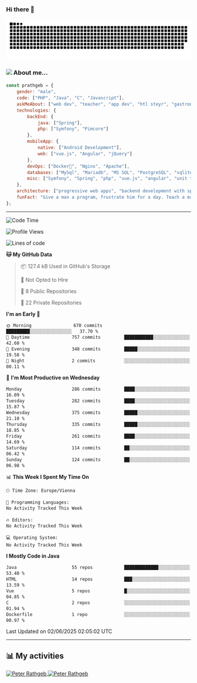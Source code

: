 ### Hi there 👋

<div align="center">
  <img  src="https://github.com/1999AZZAR/1999AZZAR/blob/main/resources/img/grid-snake.svg"
       alt="snake" />
</div>

### <img src="https://media.giphy.com/media/VgCDAzcKvsR6OM0uWg/giphy.gif" width="50"> About me...  

```javascript
const prathgeb = {
    gender: "male",
    code: ["PHP", "Java", "C", "Javascript"],
    askMeAbout: ["web dev", "teacher", "app dev", "htl steyr", "gastronaut"],
    technologies: {
        backEnd: {
            java: ["Spring"],
            php: ["Symfony", "Pimcore"]
        },
        mobileApp: {
            native: ["Android Development"],
            web: ["vue.js", "Angular", "jQuery"]
        },
        devOps: ["Docker🐳", "Nginx", "Apache"],
        databases: ["MySql", "Mariadb", "MS SQL", "PostgreSQL", "sqlite"],
        misc: ["Symfony", "Spring", "php", "vue.js", "angular", "unit testing", "ci/cd using github actions"]
    },
    architecture: ["progressive web apps", "backend development with spring", "backend development with symfony"],
    funFact: "Give a man a program, frustrate him for a day. Teach a man to program, frustrate him for a lifetime."
};
```

---
<!--START_SECTION:waka-->
![Code Time](http://img.shields.io/badge/Code%20Time-974%20hrs%2012%20mins-blue)

![Profile Views](http://img.shields.io/badge/Profile%20Views-0-blue)

![Lines of code](https://img.shields.io/badge/From%20Hello%20World%20I%27ve%20Written-2.9%20million%20lines%20of%20code-blue)

**🐱 My GitHub Data** 

> 📦 127.4 kB Used in GitHub's Storage 
 > 
> 🚫 Not Opted to Hire
 > 
> 📜 8 Public Repositories 
 > 
> 🔑 22 Private Repositories 
 > 
**I'm an Early 🐤** 

```text
🌞 Morning                670 commits         █████████░░░░░░░░░░░░░░░░   37.70 % 
🌆 Daytime                757 commits         ███████████░░░░░░░░░░░░░░   42.60 % 
🌃 Evening                348 commits         █████░░░░░░░░░░░░░░░░░░░░   19.58 % 
🌙 Night                  2 commits           ░░░░░░░░░░░░░░░░░░░░░░░░░   00.11 % 
```
📅 **I'm Most Productive on Wednesday** 

```text
Monday                   286 commits         ████░░░░░░░░░░░░░░░░░░░░░   16.09 % 
Tuesday                  282 commits         ████░░░░░░░░░░░░░░░░░░░░░   15.87 % 
Wednesday                375 commits         █████░░░░░░░░░░░░░░░░░░░░   21.10 % 
Thursday                 335 commits         █████░░░░░░░░░░░░░░░░░░░░   18.85 % 
Friday                   261 commits         ████░░░░░░░░░░░░░░░░░░░░░   14.69 % 
Saturday                 114 commits         ██░░░░░░░░░░░░░░░░░░░░░░░   06.42 % 
Sunday                   124 commits         ██░░░░░░░░░░░░░░░░░░░░░░░   06.98 % 
```


📊 **This Week I Spent My Time On** 

```text
🕑︎ Time Zone: Europe/Vienna

💬 Programming Languages: 
No Activity Tracked This Week

🔥 Editors: 
No Activity Tracked This Week

💻 Operating System: 
No Activity Tracked This Week
```

**I Mostly Code in Java** 

```text
Java                     55 repos            █████████████░░░░░░░░░░░░   53.40 % 
HTML                     14 repos            ███░░░░░░░░░░░░░░░░░░░░░░   13.59 % 
Vue                      5 repos             █░░░░░░░░░░░░░░░░░░░░░░░░   04.85 % 
C                        2 repos             ░░░░░░░░░░░░░░░░░░░░░░░░░   01.94 % 
Dockerfile               1 repo              ░░░░░░░░░░░░░░░░░░░░░░░░░   00.97 % 
```




 Last Updated on 02/06/2025 02:05:02 UTC
<!--END_SECTION:waka-->

---
  ## 📊 My activities
  <a href="https://github.com/prathgeb">
    <img width=450 height=170 align="center" alt="Peter Rathgeb" src="https://github-readme-stats.vercel.app/api?username=prathgeb&include_all_commits=true&count_private=true&theme=midnight-purple&show_icons=true&bg_color=0D1117&hide_border=true" />
  </a>
  <a href="https://github.com/prathgeb">
    <img align="center" alt="Peter Rathgeb" src="https://github-readme-stats.vercel.app/api/top-langs/?username=prathgeb&include_all_commits=true&count_private=true&theme=midnight-purple&show_icons=true&layout=compact&bg_color=0D1117&hide_border=true" />
  </a>
